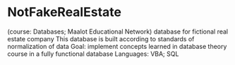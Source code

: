 # NotFakeRealEstate
(course: Databases; Maalot Educational Network)
database for fictional real estate company
This database is built according to standards of normalization of data
Goal: implement concepts learned in database theory course in a fully functional database
Languages: VBA; SQL

